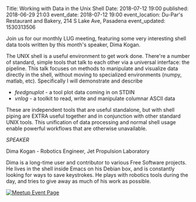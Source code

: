 Title: Working with Data in the Unix Shell
Date: 2018-07-12 19:00
published: 2018-06-29 21:03
event_date: 2018-07-12 19:00
event_location: Du-Par's Restaurant and Bakery, 214 S Lake Ave, Pasadena
event_updated: 1530313506

Join us for our monthly LUG meeting, featuring some very interesting shell data
tools written by this month's speaker, Dima Kogan.

The UNIX shell is a useful environment to get work done. There're a number of
standard, simple tools that talk to each other via a universal interface: the
pipeline. This talk focuses on methods to manipulate and visualize data
directly in the shell, without moving to specialized environments (numpy,
matlab, etc). Specifically I will demonstrate and describe

* *feedgnuplot* - a tool plot data coming in on STDIN
* *vnlog* - a toolkit to read, write and manipulate columnar ASCII data

These are independent tools that are useful standalone, but with shell
piping are EXTRA useful together and in conjunction with other standard
UNIX tools. This unification of data processing and normal shell usage
enable powerful workflows that are otherwise unavailable.

*SPEAKER*

Dima Kogan - Robotics Engineer, Jet Propulsion Laboratory

Dima is a long-time user and contributor to various Free Software projects. He
lives in the shell inside Emacs on his Debian box, and is constantly looking
for ways to save keystrokes. He plays with robotics tools during the day, and
tries to give away as much of his work as possible.


[ ![Meetup Event Page]({filename}/images/meetup_logo_45.png) ](https://www.meetup.com/SGVTech/events/251990619)
